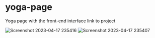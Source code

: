 # yoga-page
Yoga page with the front-end interface
link to project

![Screenshot 2023-04-17 235416](https://user-images.githubusercontent.com/76583380/232576890-50db7c83-289a-4c3f-8116-51a7b54fae0e.png)
![Screenshot 2023-04-17 235407](https://user-images.githubusercontent.com/76583380/232576903-f62b9253-208b-4824-b827-99491b9203bf.png)
